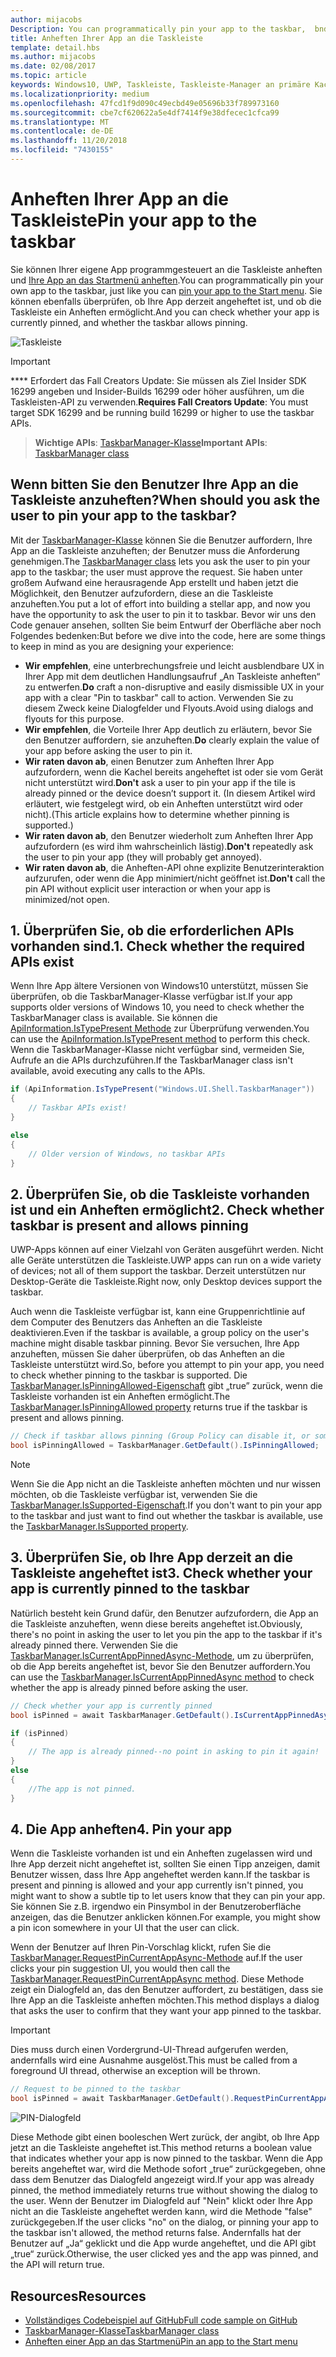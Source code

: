 ```yaml
---
author: mijacobs
Description: You can programmatically pin your app to the taskbar,  bnd you can check if it's currently pinned.
title: Anheften Ihrer App an die Taskleiste
template: detail.hbs
ms.author: mijacobs
ms.date: 02/08/2017
ms.topic: article
keywords: Windows10, UWP, Taskleiste, Taskleiste-Manager an primäre Kachel-Taskleiste anheften
ms.localizationpriority: medium
ms.openlocfilehash: 47fcd1f9d090c49ecbd49e05696b33f789973160
ms.sourcegitcommit: cbe7cf620622a5e4df7414f9e38dfecec1cfca99
ms.translationtype: MT
ms.contentlocale: de-DE
ms.lasthandoff: 11/20/2018
ms.locfileid: "7430155"
---
```

# <a name="pin-your-app-to-the-taskbar"></a><span data-ttu-id="e97c9-103">Anheften Ihrer App an die Taskleiste</span><span class="sxs-lookup"><span data-stu-id="e97c9-103">Pin your app to the taskbar</span></span>

<span data-ttu-id="e97c9-104">Sie können Ihrer eigene App programmgesteuert an die Taskleiste anheften und [Ihre App an das Startmenü anheften](tiles-and-notifications/primary-tile-apis.md).</span><span class="sxs-lookup"><span data-stu-id="e97c9-104">You can programmatically pin your own app to the taskbar, just like you can [pin your app to the Start menu](tiles-and-notifications/primary-tile-apis.md).</span></span> <span data-ttu-id="e97c9-105">Sie können ebenfalls überprüfen, ob Ihre App derzeit angeheftet ist, und ob die Taskleiste ein Anheften ermöglicht.</span><span class="sxs-lookup"><span data-stu-id="e97c9-105">And you can check whether your app is currently pinned, and whether the taskbar allows pinning.</span></span> 

![Taskleiste](images/taskbar/taskbar.png)

> [!IMPORTANT]
> <span data-ttu-id="e97c9-107">\*\*\*\* Erfordert das Fall Creators Update: Sie müssen als Ziel Insider SDK 16299 angeben und Insider-Builds 16299 oder höher ausführen, um die Taskleisten-API zu verwenden.</span><span class="sxs-lookup"><span data-stu-id="e97c9-107">**Requires Fall Creators Update**: You must target SDK 16299 and be running build 16299 or higher to use the taskbar APIs.</span></span>

> <span data-ttu-id="e97c9-108">**Wichtige APIs**: [TaskbarManager-Klasse](https://docs.microsoft.com/uwp/api/windows.ui.shell.taskbarmanager)</span><span class="sxs-lookup"><span data-stu-id="e97c9-108">**Important APIs**: [TaskbarManager class](https://docs.microsoft.com/uwp/api/windows.ui.shell.taskbarmanager)</span></span> 


## <a name="when-should-you-ask-the-user-to-pin-your-app-to-the-taskbar"></a><span data-ttu-id="e97c9-109">Wenn bitten Sie den Benutzer Ihre App an die Taskleiste anzuheften?</span><span class="sxs-lookup"><span data-stu-id="e97c9-109">When should you ask the user to pin your app to the taskbar?</span></span> 

<span data-ttu-id="e97c9-110">Mit der [TaskbarManager-Klasse](https://docs.microsoft.com/uwp/api/windows.ui.shell.taskbarmanager) können Sie die Benutzer auffordern, Ihre App an die Taskleiste anzuheften; der Benutzer muss die Anforderung genehmigen.</span><span class="sxs-lookup"><span data-stu-id="e97c9-110">The [TaskbarManager class](https://docs.microsoft.com/uwp/api/windows.ui.shell.taskbarmanager) lets you ask the user to pin your app to the taskbar; the user must approve the request.</span></span> <span data-ttu-id="e97c9-111">Sie haben unter großem Aufwand eine herausragende App erstellt und haben jetzt die Möglichkeit, den Benutzer aufzufordern, diese an die Taskleiste anzuheften.</span><span class="sxs-lookup"><span data-stu-id="e97c9-111">You put a lot of effort into building a stellar app, and now you have the opportunity to ask the user to pin it to taskbar.</span></span> <span data-ttu-id="e97c9-112">Bevor wir uns den Code genauer ansehen, sollten Sie beim Entwurf der Oberfläche aber noch Folgendes bedenken:</span><span class="sxs-lookup"><span data-stu-id="e97c9-112">But before we dive into the code, here are some things to keep in mind as you are designing your experience:</span></span>

* <span data-ttu-id="e97c9-113">**Wir empfehlen**, eine unterbrechungsfreie und leicht ausblendbare UX in Ihrer App mit dem deutlichen Handlungsaufruf „An Taskleiste anheften“ zu entwerfen.</span><span class="sxs-lookup"><span data-stu-id="e97c9-113">**Do** craft a non-disruptive and easily dismissible UX in your app with a clear "Pin to taskbar" call to action.</span></span> <span data-ttu-id="e97c9-114">Verwenden Sie zu diesem Zweck keine Dialogfelder und Flyouts.</span><span class="sxs-lookup"><span data-stu-id="e97c9-114">Avoid using dialogs and flyouts for this purpose.</span></span> 
* <span data-ttu-id="e97c9-115">**Wir empfehlen**, die Vorteile Ihrer App deutlich zu erläutern, bevor Sie den Benutzer auffordern, sie anzuheften.</span><span class="sxs-lookup"><span data-stu-id="e97c9-115">**Do** clearly explain the value of your app before asking the user to pin it.</span></span>
* <span data-ttu-id="e97c9-116">**Wir raten davon ab**, einen Benutzer zum Anheften Ihrer App aufzufordern, wenn die Kachel bereits angeheftet ist oder sie vom Gerät nicht unterstützt wird.</span><span class="sxs-lookup"><span data-stu-id="e97c9-116">**Don't** ask a user to pin your app if the tile is already pinned or the device doesn’t support it.</span></span> <span data-ttu-id="e97c9-117">(In diesem Artikel wird erläutert, wie festgelegt wird, ob ein Anheften unterstützt wird oder nicht).</span><span class="sxs-lookup"><span data-stu-id="e97c9-117">(This article explains how to determine whether pinning is supported.)</span></span>
* <span data-ttu-id="e97c9-118">**Wir raten davon ab**, den Benutzer wiederholt zum Anheften Ihrer App aufzufordern (es wird ihm wahrscheinlich lästig).</span><span class="sxs-lookup"><span data-stu-id="e97c9-118">**Don't** repeatedly ask the user to pin your app (they will probably get annoyed).</span></span>
* <span data-ttu-id="e97c9-119">**Wir raten davon ab**, die Anheften-API ohne explizite Benutzerinteraktion aufzurufen, oder wenn die App minimiert/nicht geöffnet ist.</span><span class="sxs-lookup"><span data-stu-id="e97c9-119">**Don't** call the pin API without explicit user interaction or when your app is minimized/not open.</span></span>


## <a name="1-check-whether-the-required-apis-exist"></a><span data-ttu-id="e97c9-120">1. Überprüfen Sie, ob die erforderlichen APIs vorhanden sind.</span><span class="sxs-lookup"><span data-stu-id="e97c9-120">1. Check whether the required APIs exist</span></span>

<span data-ttu-id="e97c9-121">Wenn Ihre App ältere Versionen von Windows10 unterstützt, müssen Sie überprüfen, ob die TaskbarManager-Klasse verfügbar ist.</span><span class="sxs-lookup"><span data-stu-id="e97c9-121">If your app supports older versions of Windows 10, you need to check whether the TaskbarManager class is available.</span></span> <span data-ttu-id="e97c9-122">Sie können die [ApiInformation.IsTypePresent Methode](https://docs.microsoft.com/en-us/uwp/api/windows.foundation.metadata.apiinformation#Windows_Foundation_Metadata_ApiInformation_IsTypePresent_System_String_) zur Überprüfung verwenden.</span><span class="sxs-lookup"><span data-stu-id="e97c9-122">You can use the  [ApiInformation.IsTypePresent method](https://docs.microsoft.com/en-us/uwp/api/windows.foundation.metadata.apiinformation#Windows_Foundation_Metadata_ApiInformation_IsTypePresent_System_String_) to perform this check.</span></span> <span data-ttu-id="e97c9-123">Wenn die TaskbarManager-Klasse nicht verfügbar sind, vermeiden Sie, Aufrufe an die APIs durchzuführen.</span><span class="sxs-lookup"><span data-stu-id="e97c9-123">If the TaskbarManager class isn't available, avoid executing any calls to the APIs.</span></span>

```csharp
if (ApiInformation.IsTypePresent("Windows.UI.Shell.TaskbarManager"))
{
    // Taskbar APIs exist!
}

else
{
    // Older version of Windows, no taskbar APIs
}
```


## <a name="2-check-whether-taskbar-is-present-and-allows-pinning"></a><span data-ttu-id="e97c9-124">2. Überprüfen Sie, ob die Taskleiste vorhanden ist und ein Anheften ermöglicht</span><span class="sxs-lookup"><span data-stu-id="e97c9-124">2. Check whether taskbar is present and allows pinning</span></span>

<span data-ttu-id="e97c9-125">UWP-Apps können auf einer Vielzahl von Geräten ausgeführt werden. Nicht alle Geräte unterstützen die Taskleiste.</span><span class="sxs-lookup"><span data-stu-id="e97c9-125">UWP apps can run on a wide variety of devices; not all of them support the taskbar.</span></span> <span data-ttu-id="e97c9-126">Derzeit unterstützen nur Desktop-Geräte die Taskleiste.</span><span class="sxs-lookup"><span data-stu-id="e97c9-126">Right now, only Desktop devices support the taskbar.</span></span> 

<span data-ttu-id="e97c9-127">Auch wenn die Taskleiste verfügbar ist, kann eine Gruppenrichtlinie auf dem Computer des Benutzers das Anheften an die Taskleiste deaktivieren.</span><span class="sxs-lookup"><span data-stu-id="e97c9-127">Even if the taskbar is available, a group policy on the user's machine might disable taskbar pinning.</span></span> <span data-ttu-id="e97c9-128">Bevor Sie versuchen, Ihre App anzuheften, müssen Sie daher überprüfen, ob das Anheften an die Taskleiste unterstützt wird.</span><span class="sxs-lookup"><span data-stu-id="e97c9-128">So, before you attempt to pin your app, you need to check whether pinning to the taskbar is supported.</span></span> <span data-ttu-id="e97c9-129">Die [TaskbarManager.IsPinningAllowed-Eigenschaft](https://docs.microsoft.com/uwp/api/windows.ui.shell.taskbarmanager.IsPinningAllowed) gibt „true” zurück, wenn die Taskleiste vorhanden ist ein Anheften ermöglicht.</span><span class="sxs-lookup"><span data-stu-id="e97c9-129">The [TaskbarManager.IsPinningAllowed property](https://docs.microsoft.com/uwp/api/windows.ui.shell.taskbarmanager.IsPinningAllowed) returns true if the taskbar is present and allows pinning.</span></span> 

```csharp
// Check if taskbar allows pinning (Group Policy can disable it, or some device families don't have taskbar)
bool isPinningAllowed = TaskbarManager.GetDefault().IsPinningAllowed;
```

> [!NOTE]
> <span data-ttu-id="e97c9-130">Wenn Sie die App nicht an die Taskleiste anheften möchten und nur wissen möchten, ob die Taskleiste verfügbar ist, verwenden Sie die [TaskbarManager.IsSupported-Eigenschaft](https://docs.microsoft.com/uwp/api/windows.ui.shell.taskbarmanager.IsSupported).</span><span class="sxs-lookup"><span data-stu-id="e97c9-130">If you don't want to pin your app to the taskbar and just want to find out whether the taskbar is available, use the [TaskbarManager.IsSupported property](https://docs.microsoft.com/uwp/api/windows.ui.shell.taskbarmanager.IsSupported).</span></span>


## <a name="3-check-whether-your-app-is-currently-pinned-to-the-taskbar"></a><span data-ttu-id="e97c9-131">3. Überprüfen Sie, ob Ihre App derzeit an die Taskleiste angeheftet ist</span><span class="sxs-lookup"><span data-stu-id="e97c9-131">3. Check whether your app is currently pinned to the taskbar</span></span>

<span data-ttu-id="e97c9-132">Natürlich besteht kein Grund dafür, den Benutzer aufzufordern, die App an die Taskleiste anzuheften, wenn diese bereits angeheftet ist.</span><span class="sxs-lookup"><span data-stu-id="e97c9-132">Obviously, there's no point in asking the user to let you pin the app to the taskbar if it's already pinned there.</span></span> <span data-ttu-id="e97c9-133">Verwenden Sie die [TaskbarManager.IsCurrentAppPinnedAsync-Methode](https://docs.microsoft.com/uwp/api/windows.ui.shell.taskbarmanager.IsCurrentAppPinnedAsync), um zu überprüfen, ob die App bereits angeheftet ist, bevor Sie den Benutzer auffordern.</span><span class="sxs-lookup"><span data-stu-id="e97c9-133">You can use the [TaskbarManager.IsCurrentAppPinnedAsync method](https://docs.microsoft.com/uwp/api/windows.ui.shell.taskbarmanager.IsCurrentAppPinnedAsync) to check whether the app is already pinned before asking the user.</span></span>

```csharp
// Check whether your app is currently pinned
bool isPinned = await TaskbarManager.GetDefault().IsCurrentAppPinnedAsync();

if (isPinned)
{
    // The app is already pinned--no point in asking to pin it again!
}
else 
{
    //The app is not pinned. 
}
```


##  <a name="4-pin-your-app"></a><span data-ttu-id="e97c9-134">4. Die App anheften</span><span class="sxs-lookup"><span data-stu-id="e97c9-134">4. Pin your app</span></span>

<span data-ttu-id="e97c9-135">Wenn die Taskleiste vorhanden ist und ein Anheften zugelassen wird und Ihre App derzeit nicht angeheftet ist, sollten Sie einen Tipp anzeigen, damit Benutzer wissen, dass Ihre App angeheftet werden kann.</span><span class="sxs-lookup"><span data-stu-id="e97c9-135">If the taskbar is present and pinning is allowed and your app currently isn't pinned, you might want to show a subtle tip to let users know that they can pin your app.</span></span> <span data-ttu-id="e97c9-136">Sie können Sie z.B. irgendwo ein Pinsymbol in der Benutzeroberfläche anzeigen, das die Benutzer anklicken können.</span><span class="sxs-lookup"><span data-stu-id="e97c9-136">For example, you might show a pin icon somewhere in your UI that the user can click.</span></span> 

<span data-ttu-id="e97c9-137">Wenn der Benutzer auf Ihren Pin-Vorschlag klickt, rufen Sie die [TaskbarManager.RequestPinCurrentAppAsync-Methode](https://docs.microsoft.com/uwp/api/windows.ui.shell.taskbarmanager.RequestPinCurrentAppAsync) auf.</span><span class="sxs-lookup"><span data-stu-id="e97c9-137">If the user clicks your pin suggestion UI, you would then call the [TaskbarManager.RequestPinCurrentAppAsync method](https://docs.microsoft.com/uwp/api/windows.ui.shell.taskbarmanager.RequestPinCurrentAppAsync).</span></span> <span data-ttu-id="e97c9-138">Diese Methode zeigt ein Dialogfeld an, das den Benutzer auffordert, zu bestätigen, dass sie Ihre App an die Taskleiste anheften möchten.</span><span class="sxs-lookup"><span data-stu-id="e97c9-138">This method displays a dialog that asks the user to confirm that they want your app pinned to the taskbar.</span></span>

> [!IMPORTANT]
> <span data-ttu-id="e97c9-139">Dies muss durch einen Vordergrund-UI-Thread aufgerufen werden, andernfalls wird eine Ausnahme ausgelöst.</span><span class="sxs-lookup"><span data-stu-id="e97c9-139">This must be called from a foreground UI thread, otherwise an exception will be thrown.</span></span>

```csharp
// Request to be pinned to the taskbar
bool isPinned = await TaskbarManager.GetDefault().RequestPinCurrentAppAsync();
```

![PIN-Dialogfeld](images/taskbar/pin-dialog.png)

<span data-ttu-id="e97c9-141">Diese Methode gibt einen booleschen Wert zurück, der angibt, ob Ihre App jetzt an die Taskleiste angeheftet ist.</span><span class="sxs-lookup"><span data-stu-id="e97c9-141">This method returns a boolean value that indicates whether your app is now pinned to the taskbar.</span></span> <span data-ttu-id="e97c9-142">Wenn die App bereits angeheftet war, wird die Methode sofort „true“ zurückgegeben, ohne dass dem Benutzer das Dialogfeld angezeigt wird.</span><span class="sxs-lookup"><span data-stu-id="e97c9-142">If your app was already pinned, the method immediately returns true without showing the dialog to the user.</span></span> <span data-ttu-id="e97c9-143">Wenn der Benutzer im Dialogfeld auf "Nein" klickt oder Ihre App nicht an die Taskleiste angeheftet werden kann, wird die Methode "false" zurückgegeben.</span><span class="sxs-lookup"><span data-stu-id="e97c9-143">If the user clicks "no" on the dialog, or pinning your app to the taskbar isn't allowed, the method returns false.</span></span> <span data-ttu-id="e97c9-144">Andernfalls hat der Benutzer auf „Ja“ geklickt und die App wurde angeheftet, und die API gibt „true“ zurück.</span><span class="sxs-lookup"><span data-stu-id="e97c9-144">Otherwise, the user clicked yes and the app was pinned, and the API will return true.</span></span>


## <a name="resources"></a><span data-ttu-id="e97c9-145">Resources</span><span class="sxs-lookup"><span data-stu-id="e97c9-145">Resources</span></span>

* [<span data-ttu-id="e97c9-146">Vollständiges Codebeispiel auf GitHub</span><span class="sxs-lookup"><span data-stu-id="e97c9-146">Full code sample on GitHub</span></span>](https://github.com/WindowsNotifications/quickstart-pin-to-taskbar)
* [<span data-ttu-id="e97c9-147">TaskbarManager-Klasse</span><span class="sxs-lookup"><span data-stu-id="e97c9-147">TaskbarManager class</span></span>](https://docs.microsoft.com/uwp/api/windows.ui.shell.taskbarmanager)
* [<span data-ttu-id="e97c9-148">Anheften einer App an das Startmenü</span><span class="sxs-lookup"><span data-stu-id="e97c9-148">Pin an app to the Start menu</span></span>](tiles-and-notifications/primary-tile-apis.md)